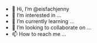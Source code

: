 - 👋 Hi, I’m @eisfachjenny
- 👀 I’m interested in ...
- 🌱 I’m currently learning ...
- 💞️ I’m looking to collaborate on ...
- 📫 How to reach me ...

<!---
eisfachjenny/eisfachjenny is a ✨ special ✨ repository because its `README.md` (this file) appears on your GitHub profile.
You can click the Preview link to take a look at your changes.
--->
